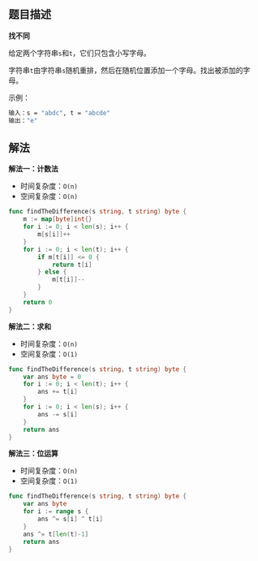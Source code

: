 ## 题目描述

**找不同**

给定两个字符串`s`和`t`，它们只包含小写字母。

字符串`t`由字符串`s`随机重排，然后在随机位置添加一个字母。找出被添加的字母。

示例：

```bash
输入：s = "abdc", t = "abcde"
输出："e"
```

## 解法

**解法一：计数法**

- 时间复杂度：`O(n)`
- 空间复杂度：`O(n)`

```go
func findTheDifference(s string, t string) byte {
    m := map[byte]int{}
    for i := 0; i < len(s); i++ {
        m[s[i]]++
    }
    for i := 0; i < len(t); i++ {
        if m[t[i]] <= 0 {
            return t[i]
        } else {
            m[t[i]]--
        }
    }
    return 0
}
```

**解法二：求和**

- 时间复杂度：`O(n)`
- 空间复杂度：`O(1)`

```go
func findTheDifference(s string, t string) byte {
    var ans byte = 0
    for i := 0; i < len(t); i++ {
        ans += t[i]
    }
    for i := 0; i < len(s); i++ {
        ans -= s[i]
    }
    return ans
}
```

**解法三：位运算**

- 时间复杂度：`O(n)`
- 空间复杂度：`O(1)`

```go
func findTheDifference(s string, t string) byte {
    var ans byte
    for i := range s {
        ans ^= s[i] ^ t[i]
    }
    ans ^= t[len(t)-1]
    return ans
}
```

